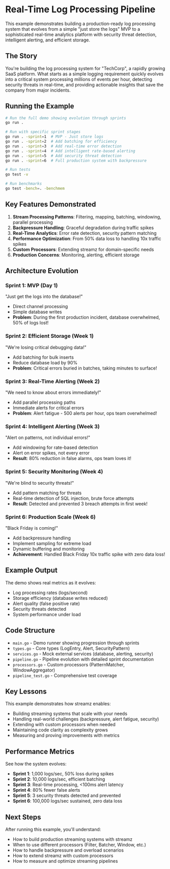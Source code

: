 # Real-Time Log Processing Pipeline

This example demonstrates building a production-ready log processing system that evolves from a simple "just store the logs" MVP to a sophisticated real-time analytics platform with security threat detection, intelligent alerting, and efficient storage.

## The Story

You're building the log processing system for "TechCorp", a rapidly growing SaaS platform. What starts as a simple logging requirement quickly evolves into a critical system processing millions of events per hour, detecting security threats in real-time, and providing actionable insights that save the company from major incidents.

## Running the Example

```bash
# Run the full demo showing evolution through sprints
go run .

# Run with specific sprint stages
go run . -sprint=1  # MVP - Just store logs
go run . -sprint=2  # Add batching for efficiency
go run . -sprint=3  # Add real-time error detection
go run . -sprint=4  # Add intelligent rate-based alerting
go run . -sprint=5  # Add security threat detection
go run . -sprint=6  # Full production system with backpressure

# Run tests
go test -v

# Run benchmarks
go test -bench=. -benchmem
```

## Key Features Demonstrated

1. **Stream Processing Patterns**: Filtering, mapping, batching, windowing, parallel processing
2. **Backpressure Handling**: Graceful degradation during traffic spikes
3. **Real-Time Analytics**: Error rate detection, security pattern matching
4. **Performance Optimization**: From 50% data loss to handling 10x traffic spikes
5. **Custom Processors**: Extending streamz for domain-specific needs
6. **Production Concerns**: Monitoring, alerting, efficient storage

## Architecture Evolution

### Sprint 1: MVP (Day 1)
"Just get the logs into the database!"
- Direct channel processing
- Simple database writes
- **Problem**: During the first production incident, database overwhelmed, 50% of logs lost!

### Sprint 2: Efficient Storage (Week 1)
"We're losing critical debugging data!"
- Add batching for bulk inserts
- Reduce database load by 90%
- **Problem**: Critical errors buried in batches, taking minutes to surface!

### Sprint 3: Real-Time Alerting (Week 2)
"We need to know about errors immediately!"
- Add parallel processing paths
- Immediate alerts for critical errors
- **Problem**: Alert fatigue - 500 alerts per hour, ops team overwhelmed!

### Sprint 4: Intelligent Alerting (Week 3)
"Alert on patterns, not individual errors!"
- Add windowing for rate-based detection
- Alert on error spikes, not every error
- **Result**: 80% reduction in false alarms, ops team loves it!

### Sprint 5: Security Monitoring (Week 4)
"We're blind to security threats!"
- Add pattern matching for threats
- Real-time detection of SQL injection, brute force attempts
- **Result**: Detected and prevented 3 breach attempts in first week!

### Sprint 6: Production Scale (Week 6)
"Black Friday is coming!"
- Add backpressure handling
- Implement sampling for extreme load
- Dynamic buffering and monitoring
- **Achievement**: Handled Black Friday 10x traffic spike with zero data loss!

## Example Output

The demo shows real metrics as it evolves:
- Log processing rates (logs/second)
- Storage efficiency (database writes reduced)
- Alert quality (false positive rate)
- Security threats detected
- System performance under load

## Code Structure

- `main.go` - Demo runner showing progression through sprints
- `types.go` - Core types (LogEntry, Alert, SecurityPattern)
- `services.go` - Mock external services (database, alerting, security)
- `pipeline.go` - Pipeline evolution with detailed sprint documentation
- `processors.go` - Custom processors (PatternMatcher, WindowAggregator)
- `pipeline_test.go` - Comprehensive test coverage

## Key Lessons

This example demonstrates how streamz enables:
- Building streaming systems that scale with your needs
- Handling real-world challenges (backpressure, alert fatigue, security)
- Extending with custom processors when needed
- Maintaining code clarity as complexity grows
- Measuring and proving improvements with metrics

## Performance Metrics

See how the system evolves:
- **Sprint 1**: 1,000 logs/sec, 50% loss during spikes
- **Sprint 2**: 10,000 logs/sec, efficient batching
- **Sprint 3**: Real-time processing, <100ms alert latency
- **Sprint 4**: 80% fewer false alerts
- **Sprint 5**: 3 security threats detected and prevented
- **Sprint 6**: 100,000 logs/sec sustained, zero data loss

## Next Steps

After running this example, you'll understand:
- How to build production streaming systems with streamz
- When to use different processors (Filter, Batcher, Window, etc.)
- How to handle backpressure and overload scenarios
- How to extend streamz with custom processors
- How to measure and optimize streaming pipelines